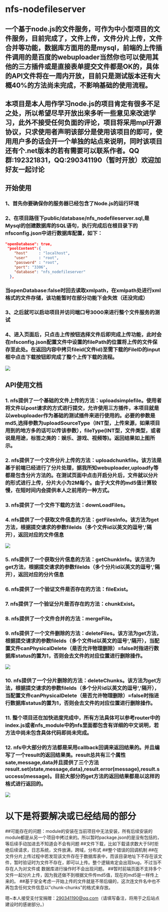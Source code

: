 # nfs-nodefileserver

## 一个基于node.js的文件服务，可作为中小型项目的文件服务，目前完成了，文件上传，文件分片上传，文件合并等功能，数据库方面用的是mysql，前端的上传插件调用的是百度的webuploader当然你也可以使用其他的三方插件或是直接表单提交文件都是OK的，具体的API文件将在一周内开放，目前只是测试版本还有大概40%的方法尚未完成，不影响基础的使用流程。

## 本项目是本人用作学习node.js的项目肯定有很多不足之处，所以希望尽早开放出来多听一些意见来改进学习，此外不接受任何负面的评论，项目将采用mpl开源协议，只求使用者声明该部分是使用该项目的即可，使用用户多的话会开一个单独的站点来说明，同时该项目还有个.net版本的若有需要可以联系作者。QQ群:192321831，QQ:290341190（暂时开放）欢迎加好友一起讨论

## 开始使用

### 1、首先你要确保你的服务器已经包含了Node.js的运行环境
### 2、在项目路径下public/database/nfs_nodefileserver.sql,是Mysql的创建数据库的SQL语句，执行完成后在根目录下的nfsconfig.json中进行数据库配置，如下：
```json
"openDatabase": true,
 "poolContent":{
    "host"     : "localhost",
    "user"     : "root",
    "password" : "root",
    "port": "3306",
    "database": "nfs_nodefileserver"
  },
```
### 当openDatabase:false时回去读取xmlpath，在xmlpath处进行xml格式的文件存储，该功能暂时在部分功能下会失效（还没完成）

### 3、之后就可以启动项目并访问端口号3000来进行整个文件服务的测试

### 4、进入页面后，只点击上传按钮选择文件后即完成上传功能，此时会在nfsconfig.json配置文件中设置的filePath的位置将上传的文件保存至此处。在返回内容中拷贝fileid(文件id)至需下载的FileID的input框中点击下载按钮即完成了整个上传下载的流程。
![](http://97.64.36.122:886/wp-content/uploads/2018/01/QQ截图20180117131536.png)

## API使用文档

### 1. nfs提供了一个基础的文件上传的方法：uploadsimplefile。使用者将文件以post请求的方式进行提交，允许使用三方插件，本项目就是以webuploader作为基础的测试插件来进行使用的。必要的参数是md5,选择参数为uploadSourceType（INT型，上传来源，如果项目用到的地方多的话可以传该参数），fileType(INT型，文件类型，或者说是用途，标签之类的：娱乐、游戏、视频等)。返回结果如上图所示。

### 2. nfs提供了一个文件分片上传的方法：uploadchunkfile。该方法是基于前端已经进行了分片处理，据我所知webuploader,uploadfy等都是包含分片方法的。在测试页面中点击开启分片后，文件就以分片的形式进行上传，分片大小为2M每个。由于大文件的md5值计算较慢，在短时间内会提供本人之前用的一种方式。

### 3. nfs提供了一个文件下载的方法：downLoadFiles。

### 4. nfs提供了一个获取文件信息的方法：getFilesInfo。该方法为get方法，根据提交请求的参数fileIds（多个文件id以英文的逗号','隔开），返回对应的文件信息
![](http://97.64.36.122:886/wp-content/uploads/2018/01/QQ截图20180117152804.png)
### 5. nfs提供了一个获取分片信息的方法：getChunkInfo。该方法为get方法，根据提交请求的参数fileIds（多个分片id以英文的逗号','隔开），返回对应的分片信息

### 6. nfs提供了一个验证文件是否存在的方法：fileExist。

### 7. nfs提供了一个验证分片是否存在的方法：chunkExist。

### 8. nfs提供了一个文件合并的方法：mergeFile。

### 9. nfs提供了一个文件删除的方法：deleteFiles。该方法为get方法，根据提交请求的参数fileIds（多个文件id以英文的逗号','隔开），当配置文件canPhysicalDelete（是否允许物理删除）=false时指进行数据库status的置为1，否则会去文件的对应位置进行删除操作。
![](http://97.64.36.122:886/wp-content/uploads/2018/01/QQ截图20180117164504.png)
### 10. nfs提供了一个分片删除的方法：deleteChunks。该方法为get方法，根据提交请求的参数fileIds（多个分片id以英文的逗号','隔开），当配置文件canPhysicalDelete（是否允许物理删除）=false时指进行数据库status的置为1，否则会去文件的对应位置进行删除操作。

### 11. 整个项目还在加快进度完成中，所有方法具体可以参考router中的index.js或者nfs_module中的nfs里面都包含有详细的中文说明，若方法中尚未包含具体代码即尚未完成。

### 12. nfs中大部分的方法都是采用callback回调来返回结果的。并且编写了一个result的返回结果类。result总共有三个属性sate,message,data并且提供了三个方法result.set(state,message,data),result.error(message),result.success(message)。目前大部分的get方法的返回结果都是以这样的格式进行返回的。
![](http://97.64.36.122:886/wp-content/uploads/2018/01/QQ%E6%88%AA%E5%9B%BE20180117140519.png)

# 以下是将要解决或已经结局的部分

##可能存在的问题：module的安装在当前项目中无法安装，所有后续安装的module都是从另一个项目中拷过来的。所以暂时package.json的是没有包括的，等后续手动加进去不知道会不会有问题
##文件下载，比如下载请求数大于5时拒绝后续请求，日志系统，文件放满，跨域，分布式
##整个错误的回调机制
##在文件分片上传过程中若发现该文件存在于数据库表中，而该目录地址下不存在该文件，暂时验证时为文件不存在，即可以上传。整个逻辑肯定会出现bug，不过当不存在人为对文件或
数据库进行操作时不会出现问题。
##暂时前端页面不支持多个文件一起分片上传，因为我还做不到根据文件传md5值，现在的md5是一样传上来的。
##基于安全考虑一开始上传的文件就是不带后缀的，这次连文件名中也不再包含任何文件信息以"chunk-chunks"的格式来存放。


嗯~本人接受支付宝捐赠：290341190@qq.com（请填写备注，将用于之后站点建设时的感谢部分。）
